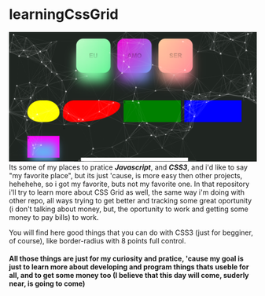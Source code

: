 # learningCssGrid

![particles and ...rest](Back.png)
Its some of my places to pratice **_Javascript_**, and **_CSS3_**, and i'd like to say "my favorite place", but its just 'cause, is more easy then other projects, hehehehe, so i got my favorite, buts not my favorite one.
In that repository i'll try to learn more about CSS Grid as well, the same way i'm doing with other repo, all ways trying to get better and tracking some great oportunity (i don't talking about money, but, the oportunity to work and getting some money to pay bills) to work.

You will find here good things that you can do with CSS3 (just for begginer, of course), like border-radius with 8 points full control.

#### All those things are just for my curiosity and pratice, 'cause my goal is just to learn more about developing and program things thats useble for all, and to get some money too (I believe that this day will come, suderly near, is going to come)